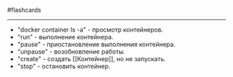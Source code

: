 #flashcards 
***
- "docker container ls -a" - просмотр контейнеров.
- "run" - выполнение контейнера.
- "pause" - приостановление выполнения контейнера.
- "unpause" - возобновление работы.
- "create" - создать [[Контейнер]], но не запускать.
- "stop" - остановить контейнер.
